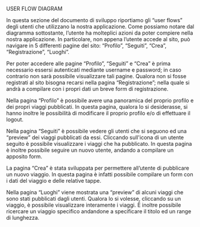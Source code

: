 USER FLOW DIAGRAM

In questa sezione del documento di sviluppo riportiamo gli “user flows” degli utenti che utilizzano la nostra applicazione. Come possiamo notare dal diagramma sottostante, l’utente ha molteplici azioni da poter compiere nella nostra applicazione. In particolare, non appena l’utente accede al sito, può navigare in 5 differenti pagine del sito: “Profilo”, “Seguiti”, “Crea”, “Registrazione”, “Luoghi”.

Per poter accedere alle pagine “Profilo”, “Seguiti” e “Crea” è prima necessario essersi autenticati mediante username e password; in caso contrario non sarà possibile visualizzare tali pagine.
Qualora non si fosse registrati al sito bisogna recarsi nella pagina “Registrazione”; nella quale si andrà a compilare con i propri dati un breve form di registrazione.

Nella pagina “Profilo” è possibile avere una panoramica del proprio profilo e dei propri viaggi pubblicati. In questa pagina, qualora lo si desiderasse, si hanno inoltre le possibilità di modificare il proprio profilo e/o di effettuare il logout.

Nella pagina “Seguiti” è possibile vedere gli utenti che si seguono ed una “preview” dei viaggi pubblicati da essi. Cliccando sull'icona di un utente seguito è possibile visualizzare i viaggi che ha pubblicato. In questa pagina è inoltre possibile seguire un nuovo utente, andando a compilare un apposito form.

La pagina “Crea” è stata sviluppata per permettere all’utente di pubblicare un nuovo viaggio. In questa pagina è infatti possibile compilare un form con i dati del viaggio e delle relative tappe.

Nella pagina “Luoghi” viene mostrata una “preview” di alcuni viaggi che sono stati pubblicati dagli utenti. Qualora lo si volesse, cliccando su un viaggio, è possibile visualizzare interamente i viaggi. È inoltre possibile ricercare un viaggio specifico andandone a specificare il titolo ed un range di lunghezza.
